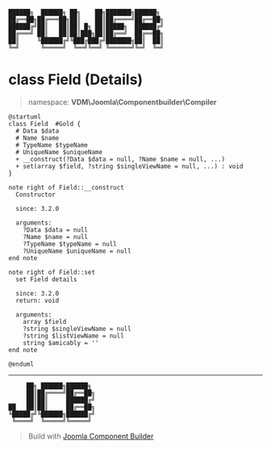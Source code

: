 ```
██████╗  ██████╗ ██╗    ██╗███████╗██████╗
██╔══██╗██╔═══██╗██║    ██║██╔════╝██╔══██╗
██████╔╝██║   ██║██║ █╗ ██║█████╗  ██████╔╝
██╔═══╝ ██║   ██║██║███╗██║██╔══╝  ██╔══██╗
██║     ╚██████╔╝╚███╔███╔╝███████╗██║  ██║
╚═╝      ╚═════╝  ╚══╝╚══╝ ╚══════╝╚═╝  ╚═╝
```
# class Field (Details)
> namespace: **VDM\Joomla\Componentbuilder\Compiler**
```uml
@startuml
class Field  #Gold {
  # Data $data
  # Name $name
  # TypeName $typeName
  # UniqueName $uniqueName
  + __construct(?Data $data = null, ?Name $name = null, ...)
  + set(array $field, ?string $singleViewName = null, ...) : void
}

note right of Field::__construct
  Constructor

  since: 3.2.0
  
  arguments:
    ?Data $data = null
    ?Name $name = null
    ?TypeName $typeName = null
    ?UniqueName $uniqueName = null
end note

note right of Field::set
  set Field details

  since: 3.2.0
  return: void
  
  arguments:
    array $field
    ?string $singleViewName = null
    ?string $listViewName = null
    string $amicably = ''
end note
 
@enduml
```

---
```
     ██╗ ██████╗██████╗
     ██║██╔════╝██╔══██╗
     ██║██║     ██████╔╝
██   ██║██║     ██╔══██╗
╚█████╔╝╚██████╗██████╔╝
 ╚════╝  ╚═════╝╚═════╝
```
> Build with [Joomla Component Builder](https://git.vdm.dev/joomla/Component-Builder)

